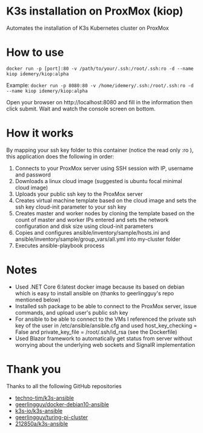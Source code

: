 # K3s installation on ProxMox (kiop)
Automates the installation of K3s Kubernetes cluster on ProxMox

# How to use
```docker run -p [port]:80 -v /path/to/your/.ssh:/root/.ssh:ro -d --name kiop idemery/kiop:alpha```

Example:
```docker run -p 8080:80 -v /home/idemery/.ssh:/root/.ssh:ro -d --name kiop idemery/kiop:alpha```

Open your browser on http://localhost:8080 and fill in the information then click submit. Wait and watch the console screen on bottom.

# How it works
By mapping your ssh key folder to this container (notice the read only :ro ), this application does the following in order: 

1. Connects to your ProxMox server using SSH session with IP, username and password
2. Downloads a linux cloud image (suggested is ubuntu focal minimal cloud image)
3. Uploads your public ssh key to the ProxMox server
4. Creates virtual machine template based on the cloud image and sets the ssh key cloud-init parameter to your ssh key
5. Creates master and worker nodes by cloning the template based on the count of master and worker IPs entered and sets the network configuration and disk size using cloud-init parameters
6. Copies and configures ansible/inventory/sample/hosts.ini and ansible/inventory/sample/group_vars/all.yml into my-cluster folder 
7. Executes ansible-playbook process

# Notes
- Used .NET Core 6:latest docker image because its based on debian which is easy to install ansible on (thanks to geerlingguy's repo mentioned below)
- Installed ssh package to be able to connect to the ProxMox server, issue commands, and upload user's public ssh key
- For ansible to be able to connect to the VMs I referenced the private ssh key of the user in /etc/ansible/ansible.cfg and used host_key_checking = False and private_key_file = /root/.ssh/id_rsa (see the Dockerfile)
- Used Blazor framework to automatically get status from server without worrying about the underlying web sockets and SignalR implementation

# Thank you
Thanks to all the following GitHub repositories
* [techno-tim/k3s-ansible](https://github.com/techno-tim/k3s-ansible)
* [geerlingguy/docker-debian10-ansible](https://github.com/geerlingguy/docker-debian10-ansible)
* [k3s-io/k3s-ansible](https://github.com/k3s-io/k3s-ansible)
* [geerlingguy/turing-pi-cluster](https://github.com/geerlingguy/turing-pi-cluster)
* [212850a/k3s-ansible](https://github.com/212850a/k3s-ansible) 




